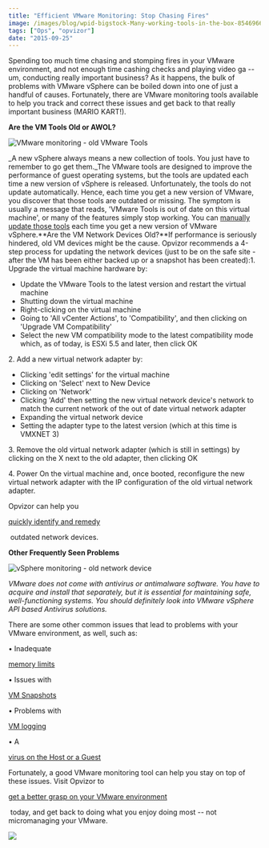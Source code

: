 ```yaml
---
title: "Efficient VMware Monitoring: Stop Chasing Fires"
image: /images/blog/wpid-bigstock-Many-working-tools-in-the-box-85469660.jpg
tags: ["Ops", "opvizor"]
date: "2015-09-25"
---
```


Spending too much time chasing and stomping fires in your VMware environment, and not enough time cashing checks and playing video ga -- um, conducting really important business? As it happens, the bulk of problems with VMware vSphere can be boiled down into one of just a handful of causes. Fortunately, there are VMware monitoring tools available to help you track and correct these issues and get back to that really important business (MARIO KART!).

**Are the VM Tools Old or AWOL?**

![VMware monitoring - old VMware Tools](/images/blog/wpid-bigstock-Many-working-tools-in-the-box-85469660.jpg)

_A new vSphere always means a new collection of tools. You just have to remember to go get them._The VMware tools are designed to improve the performance of guest operating systems, but the tools are updated each time a new version of vSphere is released. Unfortunately, the tools do not update automatically. Hence, each time you get a new version of VMware, you discover that those tools are outdated or missing. The symptom is usually a message that reads, 'VMware Tools is out of date on this virtual machine', or many of the features simply stop working. You can [manually update those tools](/blog/vmware-tools-are-outdated-or-not-installed-part-1/) each time you get a new version of VMware vSphere.**Are the VM Network Devices Old?**If performance is seriously hindered, old VM devices might be the cause. Opvizor recommends a 4-step process for updating the network devices (just to be on the safe site - after the VM has been either backed up or a snapshot has been created):1. Upgrade the virtual machine hardware by:

- Update the VMware Tools to the latest version and restart the virtual machine
- Shutting down the virtual machine
- Right-clicking on the virtual machine
- Going to 'All vCenter Actions', to 'Compatibility', and then clicking on 'Upgrade VM Compatibility'
- Select the new VM compatibility mode to the latest compatibility mode which, as of today, is ESXi 5.5 and later, then click OK

2\. Add a new virtual network adapter by:

- Clicking 'edit settings' for the virtual machine
- Clicking on 'Select' next to New Device
- Clicking on 'Network'
- Clicking 'Add' then setting the new virtual network device's network to match the current network of the out of date virtual network adapter
- Expanding the virtual network device
- Setting the adapter type to the latest version (which at this time is VMXNET 3)

3\. Remove the old virtual network adapter (which is still in settings) by clicking on the X next to the old adapter, then clicking OK

4\. Power On the virtual machine and, once booted, reconfigure the new virtual network adapter with the IP configuration of the old virtual network adapter.

Opvizor can help you 

[quickly identify and remedy](/blog/old-virtual-machine-network-devices-part-2/)

 outdated network devices.

**Other Frequently Seen Problems**

![vSphere monitoring - old network device](/images/blog/wpid-bigstock-Virus-Alert-83571878.jpg)

_VMware does not come with antivirus or antimalware software. You have to acquire and install that separately, but it is essential for maintaining safe, well-functioning systems. You should definitely look into VMware vSphere API based Antivirus solutions._

There are some other common issues that lead to problems with your VMware environment, as well, such as:

• Inadequate 

[memory limits](/blog/virtual-machine-memory-limits-can-cause-vm-memory-swapping-issues/)

• Issues with 

[VM Snapshots](http://try.opvizor.com/snapwatcher/)

• Problems with 

[VM logging](https://www.opvizor.com/virtual-machine-logging-is-disabled/)

• A 

[virus on the Host or a Guest](http://kb.vmware.com/selfservice/microsites/search.do?cmd=displayKC&docType=kc&externalId=1004008&sliceId=1&docTypeID=DT_KB_1_1&dialogID=701176017&stateId=1%200%20701106296)

Fortunately, a good VMware monitoring tool can help you stay on top of these issues. Visit Opvizor to 

[get a better grasp on your VMware environment](http://try.opvizor.com/health-analyzer/)

 today, and get back to doing what you enjoy doing most -- not micromanaging your VMware.

![](http://mediashower.com/content?Action=tp&cid=30374)
